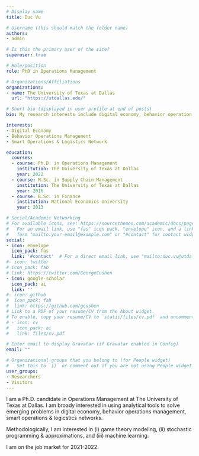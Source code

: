 ```yaml
---
# Display name
title: Duc Vu

# Username (this should match the folder name)
authors:
- admin

# Is this the primary user of the site?
superuser: true

# Role/position
role: PhD in Operations Management

# Organizations/Affiliations
organizations:
- name: The University of Texas at Dallas
  url: "https://utdallas.edu/"

# Short bio (displayed in user profile at end of posts)
bio: My research interests include digital economy, behavior operation management, smart operations and logistics network.

interests:
- Digital Economy
- Behavior Operations Management
- Smart Operations & Logistics Network

education:
  courses:
  - course: Ph.D. in Operations Management 
    institution: The University of Texas at Dallas
    year: 2022
  - course: M.Sc. in Supply Chain Management
    institution: The University of Texas at Dallas
    year: 2016
  - course: B.Sc. in Finance
    institution: National Economics University
    year: 2013

# Social/Academic Networking
# For available icons, see: https://sourcethemes.com/academic/docs/page-builder/#icons
#   For an email link, use "fas" icon pack, "envelope" icon, and a link in the
#   form "mailto:your-email@example.com" or "#contact" for contact widget.
social:
- icon: envelope
  icon_pack: fas
  link: '#contact'  # For a direct email link, use "mailto:duc.vu@utdallas.edu".
#- icon: twitter
# icon_pack: fab
# link: https://twitter.com/GeorgeCushen
- icon: google-scholar
  icon_pack: ai
  link: ''
#- icon: github
#  icon_pack: fab
#  link: https://github.com/gcushen
# Link to a PDF of your resume/CV from the About widget.
# To enable, copy your resume/CV to `static/files/cv.pdf` and uncomment the lines below.
# - icon: cv
#   icon_pack: ai
#   link: files/cv.pdf

# Enter email to display Gravatar (if Gravatar enabled in Config)
email: ""

# Organizational groups that you belong to (for People widget)
#   Set this to `[]` or comment out if you are not using People widget.
user_groups:
- Researchers
- Visitors
---
```


I am a Ph.D. candidate in Operations Management at The University of Texas at Dallas. I am broady interested in using analytical tools to solve emerging problems in digital economy, behavior operations management, smart operations & logicstics networks.

Methodologically, I am interested in (i) game theory modeling, (ii) stochastic programming & approximations, and (iii) machine learning.

I am on the job market for 2021-2022.
